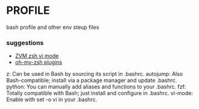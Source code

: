 # PROFILE
bash profile and other env steup files

### suggestions

* [ZVM zsh vi mode](https://github.com/jeffreytse/zsh-vi-mode)
* [oh-my-zsh plugins](https://github.com/ohmyzsh/ohmyzsh/wiki/Plugins)

z: Can be used in Bash by sourcing its script in .bashrc.
autojump: Also Bash-compatible; install via a package manager and update .bashrc.
python: You can manually add aliases and functions to your .bashrc.
fzf: Totally compatible with Bash; just install and configure in .bashrc.
vi-mode: Enable with set -o vi in your .bashrc.
